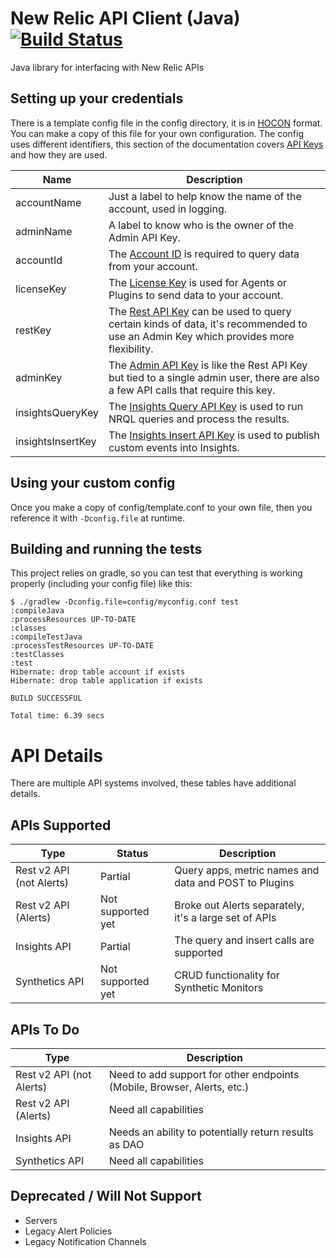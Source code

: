 # New Relic API Client (Java) [![Build Status](https://travis-ci.org/kenahrens/newrelic-api-client-java.svg?branch=master)](https://travis-ci.org/kenahrens/newrelic-api-client-java)

Java library for interfacing with New Relic APIs

## Setting up your credentials
There is a template config file in the config directory, it is in [HOCON](https://github.com/lightbend/config/blob/master/HOCON.md) format. You can make a copy of this file for your own configuration. The config uses different identifiers, this section of the documentation covers [API Keys](https://docs.newrelic.com/docs/apis/rest-api-v2/getting-started/api-keys) and how they are used.

| Name | Description |
|---|---|
| accountName | Just a label to help know the name of the account, used in logging. |
| adminName | A label to know who is the owner of the Admin API Key. |
| accountId | The [Account ID](https://docs.newrelic.com/docs/accounts-partnerships/accounts/account-setup/account-id) is required to query data from your account. |
| licenseKey | The [License Key](https://docs.newrelic.com/docs/accounts-partnerships/accounts/account-setup/license-key) is used for Agents or Plugins to send data to your account. |
| restKey | The [Rest API Key](https://docs.newrelic.com/docs/apis/rest-api-v2/getting-started/api-keys) can be used to query certain kinds of data, it's recommended to use an Admin Key which provides more flexibility. |
| adminKey | The [Admin API Key](https://docs.newrelic.com/docs/apis/rest-api-v2/getting-started/api-keys) is like the Rest API Key but tied to a single admin user, there are also a few API calls that require this key. |
| insightsQueryKey | The [Insights Query API Key](https://docs.newrelic.com/docs/insights/insights-api/get-data/query-insights-event-data-api) is used to run NRQL queries and process the results. |
| insightsInsertKey |The [Insights Insert API Key](https://docs.newrelic.com/docs/insights/insights-data-sources/custom-data/insert-custom-events-insights-api) is used to publish custom events into Insights. |

## Using your custom config
Once you make a copy of config/template.conf to your own file, then you reference it with `-Dconfig.file` at runtime.

## Building and running the tests
This project relies on gradle, so you can test that everything is working properly (including your config file) like this:
```
$ ./gradlew -Dconfig.file=config/myconfig.conf test
:compileJava
:processResources UP-TO-DATE
:classes
:compileTestJava
:processTestResources UP-TO-DATE
:testClasses
:test
Hibernate: drop table account if exists
Hibernate: drop table application if exists

BUILD SUCCESSFUL

Total time: 6.39 secs
```

# API Details
There are multiple API systems involved, these tables have additional details.

## APIs Supported
| Type | Status | Description |
|---|---|---|
| Rest v2 API (not Alerts) | Partial | Query apps, metric names and data and POST to Plugins |
| Rest v2 API (Alerts) | Not supported yet | Broke out Alerts separately, it's a large set of APIs |
| Insights API | Partial | The query and insert calls are supported |
| Synthetics API | Not supported yet | CRUD functionality for Synthetic Monitors |

## APIs To Do
| Type | Description |
|---|---|
| Rest v2 API (not Alerts) | Need to add support for other endpoints (Mobile, Browser, Alerts, etc.) |
| Rest v2 API (Alerts) | Need all capabilities |
| Insights API | Needs an ability to potentially return results as DAO |
| Synthetics API | Need all capabilities |

## Deprecated / Will Not Support
* Servers
* Legacy Alert Policies
* Legacy Notification Channels
